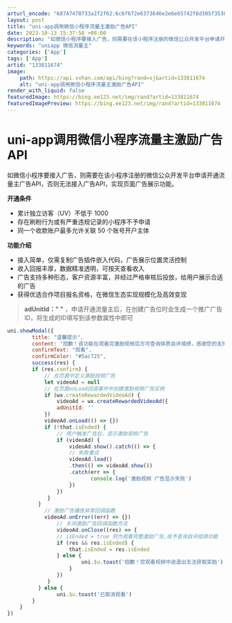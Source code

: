 ```yaml
---
arturl_encode: "68747470733a2f2f62:6c6f672e6373646e2e6e65742f6d305f35383638333434392f:61727469636c652f64657461696c732f313333383131363734"
layout: post
title: "uni-app调用微信小程序流量主激励广告API"
date: 2023-10-13 15:37:58 +08:00
description: "如微信小程序要接入广告，则需要在该小程序注册的微信公众开发平台申请开通流量主广告API，否则无法接入"
keywords: "uniapp 微信流量主"
categories: ['App']
tags: ['App']
artid: "133811674"
image:
    path: https://api.vvhan.com/api/bing?rand=sj&artid=133811674
    alt: "uni-app调用微信小程序流量主激励广告API"
render_with_liquid: false
featuredImage: https://bing.ee123.net/img/rand?artid=133811674
featuredImagePreview: https://bing.ee123.net/img/rand?artid=133811674
---
```


# uni-app调用微信小程序流量主激励广告API

如微信小程序要接入广告，则需要在该小程序注册的微信公众开发平台申请开通流量主广告API，否则无法接入广告API，实现页面广告展示功能。

**开通条件**

* 累计独立访客（UV）不低于 1000
* 存在刷粉行为或有严重违规记录的小程序不予申请
* 同一个收款账户最多允许关联 50 个账号开户主体

**功能介绍**

* 接入简单，仅需复制广告插件嵌入代码，广告展示位置灵活控制
* 收入回报丰厚，数据精准透明，可按天查看收入
* 广告支持多种形态，客户资源丰富，并经过严格审核后投放，给用户展示合适的广告
* 获得优选合作项目报名资格，在微信生态实现规模化及高效变现

> **adUnitId：" "**
> ，申请开通流量主后，在创建广告位时会生成一个推广广告ID，将生成的ID填写到该参数属性中即可

```javascript
uni.showModal({
		title: "温馨提示",
		content: "抱歉！该功能在观看完激励视频后方可查询体质自评成绩，感谢您的支持。",
		confirmText: "观看",
		confirmColor: "#5ac725",
		success(res) {
		if (res.confirm) {
			// 在页面中定义激励视频广告
			let videoAd = null
			// 在页面onLoad回调事件中创建激励视频广告实例
			if (wx.createRewardedVideoAd) {
				videoAd = wx.createRewardedVideoAd({
				adUnitId: ''
			})
			videoAd.onLoad(() => {})
			if (!that.isEnded) {
				// 用户触发广告后，显示激励视频广告
				if (videoAd) {
					videoAd.show().catch(() => {
					// 失败重试
					videoAd.load()
					.then(() => videoAd.show())
					.catch(err => {
						   console.log('激励视频 广告显示失败')
					})
				})
			 }
		  }
			// 激励广告播放异常回调函数
			videoAd.onError((err) => {})
				// 关闭激励广告回调函数方法
				videoAd.onClose((res) => {
				// isEnded = true 则为观看完整激励广告,给予查询自评成绩功能
				if (res && res.isEnded) {
					that.isEnded = res.isEnded
				} else {
						uni.$u.toast('抱歉！您观看视频中途退出无法获取奖励')
					}
				})
			 }
		  } else {
				uni.$u.toast('已取消观看')
		}
	}
})
```